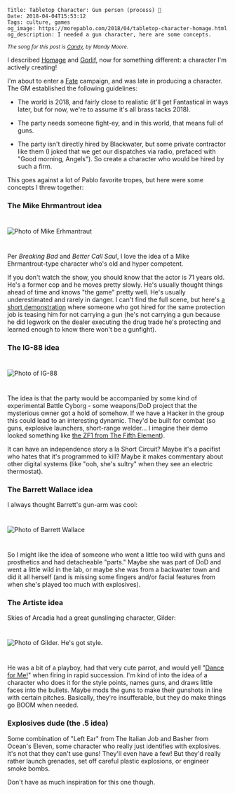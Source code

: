     Title: Tabletop Character: Gun person (process) 🔫
    Date: 2018-04-04T15:53:12
    Tags: culture, games
    og_image: https://morepablo.com/2018/04/tabletop-character-homage.html
    og_description: I needed a gun character, here are some concepts.

<small><em>The song for this post is <a href="https://www.youtube.com/watch?v=NkVsJGl5d6E">Candy</a>, by Mandy Moore.</em></small>

I described [Homage][1] and [Gorlif][2], now for something different: a
character I'm actively creating!

I'm about to enter a [Fate][3] campaign, and was late in producing a character.
The GM established the following guidelines:

* The world is 2018, and fairly close to realistic (it'll get Fantastical in
  ways later, but for now, we're to assume it's all brass tacks 2018).

* The party needs someone fight-ey, and in this world, that means full of guns.

* The party isn't directly hired by Blackwater, but some private contractor like
  them (I joked that we get our dispatches via radio, prefaced with "Good
  morning, Angels"). So create a character who would be hired by such a firm.

This goes against a lot of Pablo favorite tropes, but here were some concepts I
threw together:

### The Mike Ehrmantrout idea

<div class="caption-img-block" style="margin: 25px auto">
<img src="/img/2018/4/mike_erhmantraut.jpg" alt="Photo of Mike Erhmantraut" style="margin: 15px auto;" />
</div>

Per _Breaking Bad_ and _Better Call Saul_, I love the idea of a Mike
Ehrmantrout-type character who's old and hyper competent.

If you don't watch the show, you should know that the actor is 71 years old.
He's a former cop and he moves pretty slowly. He's usually thought things ahead
of time and knows "the game" pretty well. He's usually underestimated and rarely
in danger. I can't find the full scene, but here's [a short demonstration][4]
where someone who got hired for the same protection job is teasing him for not
carrying a gun (he's not carrying a gun because he did legwork on the dealer
executing the drug trade he's protecting and learned enough to know there won't
be a gunfight).

### The IG-88 idea

<div class="caption-img-block" style="margin: 25px auto">
<img src="/img/2018/4/ig88.png" alt="Photo of IG-88" style="margin: 15px auto;" />
</div>

The idea is that the party would be accompanied by some kind of experimental
Battle Cyborg - some weapons/DoD project that the mysterious owner got a hold of
somehow. If we have a Hacker in the group this could lead to an interesting
dynamic. They'd be built for combat (so guns, explosive launchers, short-range
welder... I imagine their demo looked something like [the ZF1 from The Fifth
Element][5]).

It can have an independence story a la Short Circuit? Maybe it's a pacifist who
hates that it's programmed to kill? Maybe it makes commentary about other
digital systems (like "ooh, she's sultry" when they see an electric thermostat).

### The Barrett Wallace idea

I always thought Barrett's gun-arm was cool:

<div class="caption-img-block" style="margin: 25px auto">
<img src="/img/2018/4/barrett-wallace.png" alt="Photo of Barrett Wallace" style="margin: 15px auto;" />
</div>

So I might like the idea of someone who went a little too wild with guns and
prosthetics and had detacheable "parts." Maybe she was part of DoD and went a
little wild in the lab, or maybe she was from a backwater town and did it all
herself (and is missing some fingers and/or facial features from when she's
played too much with explosives).

### The Artiste idea

Skies of Arcadia had a great gunslinging character, Gilder:

<div class="caption-img-block" style="margin: 25px auto">
<img src="/img/2018/4/gilder-skies.jpg" alt="Photo of Gilder. He's got style." style="margin: 15px auto;" />
</div>

He was a bit of a playboy, had that very cute parrot, and would yell "[Dance for
Me!][6]" when firing in rapid succession. I'm kind of into the idea of a character
who does it for the style points, names guns, and draws little faces into the
bullets. Maybe mods the guns to make their gunshots in line with certain
pitches. Basically, they're insufferable, but they do make things go BOOM when
needed.

### Explosives dude (the .5 idea)

Some combination of "Left Ear" from The Italian Job and Basher from Ocean's
Eleven, some character who really just identifies with explosives. It's not that
they can't use guns! They'll even have a few! But they'd really rather launch
grenades, set off careful plastic explosions, or engineer smoke bombs.

Don't have as much inspiration for this one though.


   [1]: /2018/04/tabletop-character-homage.html
   [2]: /2018/04/tabletop-character-gorlif.html
   [3]: https://fate-srd.com/
   [4]: https://www.youtube.com/watch?v=NLsjmwt_KVw
   [5]: https://www.youtube.com/watch?v=7jVsQToSfag
   [6]: https://www.youtube.com/watch?v=8aEedrrJwyA&t=18s
